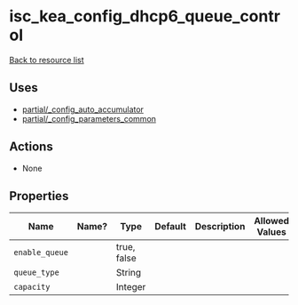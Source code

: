 # isc_kea_config_dhcp6_queue_control

[Back to resource list](../README.md#resources)

## Uses

- [partial/_config_auto_accumulator](partial/isc_kea__config_auto_accumulator.md)
- [partial/_config_parameters_common](partial/isc_kea__config_parameters_common.md)

## Actions

- None

## Properties

| Name           | Name? | Type        | Default | Description | Allowed Values |
| -------------- | ----- | ----------- | ------- | ----------- | -------------- |
| `enable_queue` |       | true, false |         |             |                |
| `queue_type`   |       | String      |         |             |                |
| `capacity`     |       | Integer     |         |             |                |
